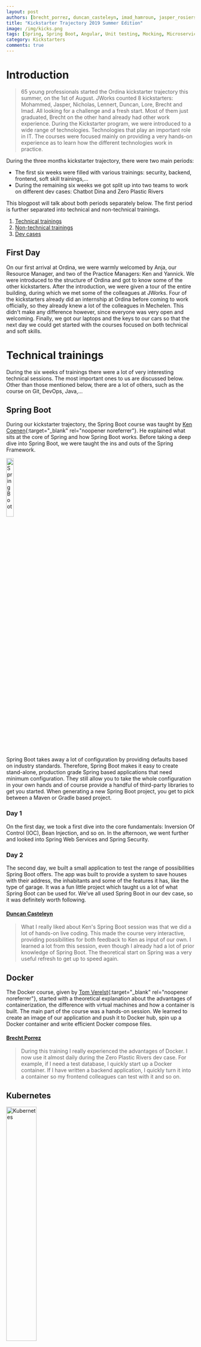 ```yaml
---
layout: post
authors: [brecht_porrez, duncan_casteleyn, imad_hamroun, jasper_rosiers, lennert_peeters, lore_vanderlinden, mohammed_laghzaoui, nicholas_meyers]
title: "Kickstarter Trajectory 2019 Summer Edition"
image: /img/kicks.png
tags: [Spring, Spring Boot, Angular, Unit testing, Mocking, Microservices, Git, DevOps, Docker, TypeScript, Kickstarter, Security]
category: Kickstarters
comments: true
---
```


# Introduction
>65 young professionals started the Ordina kickstarter trajectory this summer, on the 1st of August. 
JWorks counted 8 kickstarters: Mohammed, Jasper, Nicholas, Lennert, Duncan, Lore, Brecht and Imad. 
All looking for a challenge and a fresh start. Most of them just graduated, Brecht on the other hand already had other work experience. 
During the Kickstarter program, we were introduced to a wide range of technologies.
Technologies that play an important role in IT. 
The courses were focused mainly on providing a very hands-on experience as to learn how the different technologies work in practice.

During the three months kickstarter trajectory, there were two main periods:
* The first six weeks were filled with various trainings: security, backend, frontend, soft skill trainings,...
* During the remaining six weeks we got split up into two teams to work on different dev cases: Chatbot Dina and Zero Plastic Rivers

This blogpost will talk about both periods separately below. The first period is further separated into technical and non-technical trainings.

1. [Technical trainings](#technical-trainings)  
2. [Non-technical trainings](#non-technical-trainings)  
3. [Dev cases](#dev-cases) 

## First Day
On our first arrival at Ordina, we were warmly welcomed by Anja, our Resource Manager, and two of the Practice Managers: Ken and Yannick. 
We were introduced to the structure of Ordina and got to know some of the other kickstarters. 
After the introduction, we were given a tour of the entire building, during which we met some of the colleagues at JWorks.
Four of the kickstarters already did an internship at Ordina before coming to work officially, so they already knew a lot of the colleagues in Mechelen.
This didn't make any difference however, since everyone was very open and welcoming.
Finally, we got our laptops and the keys to our cars so that the next day we could get started with the courses focused on both technical and soft skills.

# Technical trainings

During the six weeks of trainings there were a lot of very interesting technical sessions. 
The most important ones to us are discussed below.
Other than those mentioned below, there are a lot of others, such as the course on Git, DevOps, Java,... 

## Spring Boot
During our kickstarter trajectory, the Spring Boot course was taught by [Ken Coenen](/author/ken-coenen){:target="_blank" rel="noopener noreferrer"}.
He explained what sits at the core of Spring and how Spring Boot works. 
Before taking a deep dive into Spring Boot, we were taught the ins and outs of the Spring Framework. 

<img class="image right" alt="SpringBoot" src="/img/2019-10-24-Kickstarter-Trajectory-2019-Summer-Edition/SpringBoot.png" width="20%" height="20%" target="_blank">

Spring Boot takes away a lot of configuration by providing defaults based on industry standards. 
Therefore, Spring Boot makes it easy to create stand-alone, production grade Spring based applications that need minimum configuration. 
They still allow you to take the whole configuration in your own hands and of course provide a handful of third-party libraries to get you started. 
When generating a new Spring Boot project, you get to pick between a Maven or Gradle based project.

### Day 1
On the first day, we took a first dive into the core fundamentals: Inversion Of Control (IOC), Bean Injection, and so on. 
In the afternoon, we went further and looked into Spring Web Services and Spring Security. 

### Day 2
The second day, we built a small application to test the range of possibilities Spring Boot offers. 
The app was built to provide a system to save houses with their address, the inhabitants and some of the features it has, like the type of garage.
It was a fun little project which taught us a lot of what Spring Boot can be used for. 
We've all used Spring Boot in our dev case, so it was definitely worth following.

#### [Duncan Casteleyn](/author/duncan-casteleyn)
>What I really liked about Ken's Spring Boot session was that we did a lot of hands-on live coding.
This made the course very interactive, providing possibilities for both feedback to Ken as input of our own.
I learned a lot from this session, even though I already had a lot of prior knowledge of Spring Boot.
The theoretical start on Spring was a very useful refresh to get up to speed again.

## Docker
The Docker course, given by [Tom Verelst](/author/tom-verelst){:target="_blank" rel="noopener noreferrer"}, started with a theoretical explanation about the advantages of containerization, the difference with virtual machines and how a container is built. 
The main part of the course was a hands-on session. 
We learned to create an image of our application and push it to Docker hub, spin up a Docker container and write efficient Docker compose files.

#### [Brecht Porrez](/author/brecht-porrez)
>During this training I really experienced the advantages of Docker. 
I now use it almost daily during the Zero Plastic Rivers dev case.
For example, if I need a test database, I quickly start up a Docker container.
If I have written a backend application, I quickly turn it into a container so my frontend colleagues can test with it and so on.

## Kubernetes

<img class="image right" alt="Kubernetes" src="/img/2019-10-24-Kickstarter-Trajectory-2019-Summer-Edition/Kubernetes.png" width="40%" height="40%" target="_blank">

To better understand the use of Docker, Tom also gave us an introduction to Kubernetes (K8s). 
In the K8s session, we learned to work with the commands of Kubernetes by using them on Minikube, a tool to run Kubernetes locally. 
Later that day we learned to deploy a prebuilt application to Minikube. 
We wrote our own deployment files for the frontend, backend and RabbitMQ. 
By doing this we had more insight into the possibilities of Kubernetes.

#### [Nicholas Meyers](/author/nicholas-meyers)
>I’m very interested in how applications are built and deployed, which is why I found the Kubernetes session very interesting. 
I’d love to learn more about this technology in the future. 
The hands-on way of working helped me a lot, because this was quite new to me, which made it not the easiest course to follow.

## Test-Driven Development

In the DevOps track, we received an interesting lesson about Test-Driven Development from [Pieter Van Hees](/author/pieter-van-hees){:target="_blank" rel="noopener noreferrer"}.
In school, TDD is usually not taught and testing comes after developing. 
What TDD aims to do is speeding up the development process by thinking about what exactly you want your program to do and which exact results you want.
After pouring those requirements into unit tests, you can start developing and immediately testing whatever you wrote. 
There are many advantages of working with TDD, but it mainly makes it easier later on in the development process. 
In the beginning, there's more work involved because you need to write all the tests. 
In the long run however, it saves a lot of time because you can immediately spot mistakes using your unit tests.
Another good use case is refactoring code. 
With the test already in place, you can be sure that the behaviour of the functionality is still the same and no regressions are introduced as a result of the refactoring.

#### [Lennert Peeters](/author/lennert-peeters)
>I’ll be looking more into TDD in the future and continue to develop using this philosophy. 
We’ve used the method in our Zero Plastic Rivers dev case.
It worked out great, saving us quite some time.

<div style="text-align: center;">
  <img src="/img/2019-10-24-Kickstarter-Trajectory-2019-Summer-Edition/TDD.png" width="40%" height="40%" target="_blank">
</div>

# Non-technical trainings

Ordina organised some non-technical trainings alongside the ones above. 
These were focused on Agile and Scrum, as well as some soft skills like how to present yourself in front of others.

## Agile & Scrum

The first of the courses in the soft skill department was an introduction into Agile and Scrum. 
Projects ran by Ordina teams get planned in short sprints of two weeks (or even less), making sure the Product Owner is able to give frequent feedback and the team has preplanned time slots for reflection. 
A Scrum team consists of three major parts: the developer team, the Product Owner and the Scrum Master. 
The dev team isn’t broken down into multiple roles but works as one whole. 
This is a very powerful and important part about how a Scrum Team works, since having the team work as a whole allows them to be fluent in their activities. 
This gives the project a more versatile approach with less frequent congestions and problems compared to the Waterfall methodology.

#### [Jasper Rosiers](/author/jasper-rosiers)
>What I found most interesting about the Scrum framework and the Agile way of working is that there are many moments to reflect on how the work is going and how well the team is working together. 
The daily scrum is a very powerful moment, which made us use it in our Chatbot dev case. 
Frequent meetings with the Product Owner and keeping him close to the project is another aspect I love about the Scrum framework. 
I will definitely look more into it in the future, since I'm aiming to become a Scrum Master.

<div style="text-align: center;">
  <img src="/img/2019-10-24-Kickstarter-Trajectory-2019-Summer-Edition/ScrumLayout.jpg" width="80%" height="80%" target="_blank">
</div>

## Agile Hands-On

[Michaëla Broeckx](/author/michaela-broeckx){:target="_blank" rel="noopener noreferrer"} gave us an introduction to how Agile development works in practice. 
It was a very hands-on session that helped us gain more knowledge and experience in the world of Agile development. 
First, we saw how the waterfall method worked, but then quickly noticed it wasn’t perfect and had a lot of flaws. 
This is why Michaëla introduced us to Agile which helped us to communicate and work better as a team. 

She did this by means of a productivity game.
The game worked as follows: 
* Everyone stands in a circle and the group gets one (small) ball. 
* The team was to throw around the ball during two minutes, while a metronome was ticking in the background. 
* Every time the ball got caught on a tick, one task was completed.
* After two minutes, the team got 30 seconds to decide on a new strategy, but were only allowed to change one thing at a time (an extra amount of balls, a different way of throwing, reverting back to a previous way of working,...)

Playing this game for 6 rounds, the productivity went up exponentially. The team had matters in its own hands, which made them think for themselves.
At the end we refreshed a couple of famous agile practices such as the SCRUM framework, which is a popular way of working together to quickly and reliably release new features.

<div style="text-align: center;">
  <img src="/img/2019-10-24-Kickstarter-Trajectory-2019-Summer-Edition/Agile%20game.png" width="80%" height="80%" target="_blank">
</div>

#### [Lore Vanderlinden](/author/lore-vanderlinden)
>The agile session was a very enriching experience. We learned the basic concepts of agile the right way. 
Michaëla was a very inspiring agile coach, making the learning process easier by using a hands-on way of teaching. 
She used real life examples to show us the advantages of working in an agile manner.

# Final day

On the day after the final course day, all the kickstarters gave a short presentation about themselves in front of the others and the management. 
This way, everyone present got to know the others, with both their professional interests and achievements, as well as a little on the personal side. 
Afterwards, there was a moment for networking and socializing with everyone, and an official graduation. 
The next day, the dev cases started, which we’ll explain below!

<div style="text-align: center;">
  <img src="/img/2019-10-24-Kickstarter-Trajectory-2019-Summer-Edition/FinalDay.png" width="80%" height="80%" target="_blank">
</div>

# Dev cases 

With two different dev cases, the team of 8 JWorks kickstarters was divided into two:
* Brecht, Imad, Lennert, Lore and Mohammed worked together on the Zero Plastic Rivers case for the University of Antwerp
* Duncan, Jasper and Nicholas were set on the task of designing Chatbot Dina for internal use

##  Zero Plastic Rivers

<img class="image right" alt="ZeroPlasticRivers" src="/img/2019-10-24-Kickstarter-Trajectory-2019-Summer-Edition/ZeroPlasticRivers.png" width="40%" height="40%" target="_blank">

At the end of the kickstarter trajectory, we were asked to develop a web application to monitor the plastic as it travels through the Schelde. 
For this purpose, we'd be using GPS trackers alongside QR-scanners.
This application is aimed at a PhD carried out at the University of Antwerp that consists of visualizing the plastic flow through the entire river, from the basin to the mouth. 
After visualizing it, an efficient remediation strategy could be made.

The main objective of the application is to create a monitoring network to collect plastic waste, for example, in dams, locks or water treatment plants. 
This way, plastic flows can be calculated for example in sub-basins or piers to estimate the total flow to the estuary.
To activate this system, plastic bottles in the Schelde river will be released at different strategic points with GPS trackers and personalized labels. 
These contain relevant information such as the identifier or the url to the application.

The application consists of two parts.
The first part is aimed at citizens who wish to help the cause, who can notify this surveillance network when they find a bottle as shown in the image on the right.
The second part is aimed at the researchers, and could be seen as the "backend" of the project, where the data given by the GPS trackers and the citizens is visualized in a clear and orderly way.

## Chatbot Dina

In the second DevCase, we built chatbot Dina for the Fleet department of Ordina. 
The Chatbot team set off using the Chatlayer bot framework, later to be joined by an implementation in Dialogflow. 
Since chatbots are a relatively new technology, we wanted to keep our options open and look for the best possible implementation. 

The Fleet department at Ordina gets a lot of repetitive questions on a daily basis, which often have easy to research answers. 
To reduce this workload and make possible a better layout of their time, we designed a chatbot using two different bot services. 
The chatbot is made accessible via multiple online channels, such as Microsoft Teams, Telegram and Slack. 
The implementations of these social media weren’t integrated within Chatlayer natively, so we had to build adapters to take care of the communication back and forth between the different platforms.

The bot interprets what the user says and formulates its reply depending on the subject. 
Dina can also ask questions to get more information, use API calls to look up tire centers etc. 
Using a well-designed chatbot, conversations should feel natural to the user, as if he was talking to a human. An example can be found below.

<div style="text-align: center;">
  <img src="/img/2019-10-24-Kickstarter-Trajectory-2019-Summer-Edition/Chatlayer.png" width="80%" height="80%" target="_blank">
</div>

# Conclusion

The past three months have been a really busy, but great experience. 
We met new people every day, got to learn (and teach!) new things every day and dive deeper into our interests. 
We would like to thank Ordina and the whole JWorks unit for welcoming us to the team and for giving us this opportunity!
